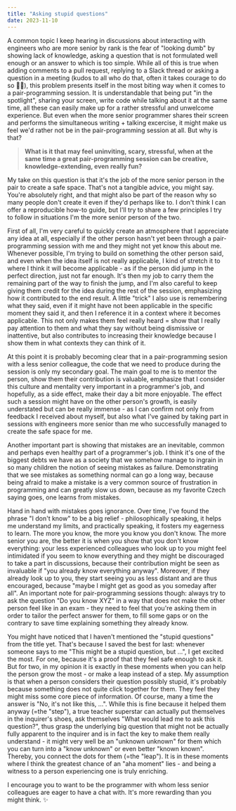 ```yaml
---
title: "Asking stupid questions"
date: 2023-11-10
---
```


A common topic I keep hearing in discussions about interacting with engineers who are more senior by rank is the fear of "looking dumb" by showing lack of knowledge, asking a question that is not formulated well enough or an answer to which is too simple. While all of this is true when adding comments to a pull request, replying to a Slack thread or asking a question in a meeting (kudos to all who do that, often it takes courage to do so 👏🏻), this problem presents itself in the most biting way when it comes to a pair-programming session. It is understandable that being put "in the spotlight", sharing your screen, write code while talking about it at the same time, all these can easily make up for a rather stressful and unwelcome experience. But even when the more senior programmer shares their screen and performs the simultaneous writing + talking excercise, it might make us feel we'd rather not be in the pair-programming session at all. But why is that? 

> **What is it that may feel uninviting, scary, stressful, when at the same time a great pair-programming session can be creative, knowledge-extending, even really fun?**

My take on this question is that it's the job of the more senior person in the pair to create a safe space. That's not a tangible advice, you might say. You're absolutely right, and that might also be part of the reason why so many people don't create it even if they'd perhaps like to. I don't think I can offer a reproducible how-to guide, but I'll try to share a few principles I try to follow in situations I'm the more senior person of the two.

First of all, I'm very careful to quickly create an atmosphere that I appreciate any idea at all, especially if the other person hasn't yet been through a pair-programming session with me and they might not yet know this about me. Whenever possible, I'm trying to build on something the other person said, and even when the idea itself is not really applicable, I kind of stretch it to where I think it will become applicable - as if the person did jump in the perfect direction, just not far enough. It's then my job to carry them the remaining part of the way to finish the jump, and I'm also careful to keep giving them credit for the idea during the rest of the session, emphasizing how it contributed to the end result. A little "trick" I also use is remembering what they said, even if it might have not been applicable in the specific moment they said it, and then I reference it in a context where it becomes applicable. This not only makes them feel really heard = show that I really pay attention to them and what they say without being dismissive or inattentive, but also contributes to increasing their knowledge because I show them in what contexts they can think of it.

At this point it is probably becoming clear that in a pair-programming sesion with a less senior colleague, the code that we need to produce during the session is only my secondary goal. The main goal to me is to mentor the person, show them their contribution is valuable, emphasize that I consider this culture and mentality very important in a programmer's job, and hopefully, as a side effect, make their day a bit more enjoyable. The effect such a session might have on the other person's growth, is easily understated but can be really immense - as I can confirm not only from feedback I received about myself, but also what I've gained by taking part in sessions with engineers more senior than me who successfully managed to create the safe space for me.

Another important part is showing that mistakes are an inevitable, common and perhaps even healthy part of a programmer's job. I think it's one of the biggest debts we have as a society that we somehow manage to ingrain in so many children the notion of seeing mistakes as failure. Demonstrating that we see mistakes as something normal can go a long way, because being afraid to make a mistake is a very common source of frustration in programming and can greatly slow us down, because as my favorite Czech saying goes, one learns from mistakes.

Hand in hand with mistakes goes ignorance. Over time, I've found the phrase "I don't know" to be a big relief - philosophically speaking, it helps me understand my limits, and practically speaking, it fosters my eagerness to learn. The more you know, the more you know you don't know. The more senior you are, the better it is when you show that you don't know everything: your less experienced colleagues who look up to you might feel intimidated if you seem to know everything and they might be discouraged to take a part in discussions, because their contribution might be seen as invaluable if "you already know everything anyway". Moreover, if they already look up to you, they start seeing you as less distant and are thus encouraged, because "maybe I might get as good as you someday after all". An important note for pair-programming sessions though: always try to ask the question "Do you know XYZ" in a way that does not make the other person feel like in an exam - they need to feel that you're asking them in order to tailor the perfect answer for them, to fill some gaps or on the contrary to save time explaining something they already know.

You might have noticed that I haven't mentioned the "stupid questions" from the title yet. That's because I saved the best for last: whenever someone says to me "This might be a stupid question, but ...", I get excited the most. For one, because it's a proof that they feel safe enough to ask it. But for two, in my opinion it is exactly in these moments when you can help the person grow the most - or make a leap instead of a step. My assumption is that when a person considers their question possibly stupid, it's probably because something does not quite click together for them. They feel they might miss some core piece of information. Of course, many a time the answer is "No, it's not like this, ...". While this is fine because it helped them anyway (=the "step"), a true teacher superstar can actually put themselves in the inquirer's shoes, ask themselves "What would lead me to ask this question?", thus grasp the underlying big question that might not be actually fully apparent to the inquirer and is in fact the key to make them really understand - it might very well be an "unknown unknown" for them which you can turn into a "know unknown" or even better "known known". Thereby, you connect the dots for them (=the "leap"). It is in these moments where I think the greatest chance of an "aha moment" lies - and being a witness to a person experiencing one is truly enriching.

I encourage you to want to be the programmer with whom less senior colleagues are eager to have a chat with. It's more rewarding than you might think. ✨
